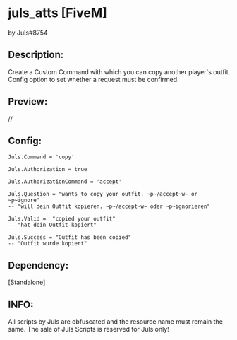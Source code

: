 # juls_atts [FiveM]
by Juls#8754



## Description:
Create a Custom Command with which you can copy another player's outfit.
Config option to set whether a request must be confirmed.



## Preview:
//



## Config:
```
Juls.Command = 'copy'

Juls.Authorization = true

Juls.AuthorizationCommand = 'accept'

Juls.Question = "wants to copy your outfit. ~p~/accept~w~ or ~p~ignore"
-- "will dein Outfit kopieren. ~p~/accept~w~ oder ~p~ignorieren"

Juls.Valid =  "copied your outfit"
-- "hat dein Outfit kopiert"

Juls.Success = "Outfit has been copied"
-- "Outfit wurde kopiert"
```


## Dependency:
[Standalone]



## INFO:
All scripts by Juls are obfuscated and the resource name must remain the same. The sale of Juls Scripts is reserved for Juls only!
